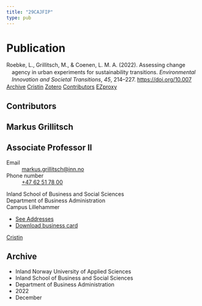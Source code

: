 ```yaml
---
title: "29CAJFIP"
type: pub
---
```

<h1>Publication</h1>
<article id="csl-bib-container-29CAJFIP" class="csl-bib-container">
  <div class="csl-bib-body" style="line-height: 1.35; padding-left: 1em; text-indent:-1em;">
  <div class="csl-entry">Roebke, L., Grillitsch, M., &amp; Coenen, L. M. A. (2022). Assessing change agency in urban experiments for sustainability transitions. <i>Environmental Innovation and Societal Transitions</i>, <i>45</i>, 214&#x2013;227. <a href="https://doi.org/10.007">https://doi.org/10.007</a></div>
</div>
  <div class="csl-bib-buttons">
    <a href="#taxonomy-article-29CAJFIP" class="csl-bib-button">Archive</a>
    <a href alt="Cristin URL" class="csl-bib-button">Cristin</a>
    <a href alt="Zotero URL" class="csl-bib-button">Zotero</a>
    <a href="#contributors-article-29CAJFIP" class="csl-bib-button">Contributors</a>
    <a href="http://ezproxy.inn.no/login?url=https://doi.org/10.007" class="csl-bib-button">EZproxy</a>
  </div>
  <div id="csl-bib-meta-container-29CAJFIP"></div>
</article>
<div id="csl-bib-meta-29CAJFIP" class="csl-bib-meta">
  <article id="contributors-article-29CAJFIP" class="contributors-article">
    <h1>Contributors</h1>
    <div class="personas">
<div class="vrtx-hinn-person-card">
<div class="photo">
<i class="lar la-user-circle missing-person"></i>
</div>
<div class="info">
<hgroup><h1>Markus Grillitsch</h1>
<h2>Associate Professor II</h2>
</hgroup><dl>
<dt>Email</dt>
<dd>
<a href="mailto:markus.grillitsch@inn.no">markus.grillitsch@inn.no</a>
</dd>
<dt>Phone number</dt>
<dd><a href="tel:+4762517800">
+47 62 51 78 00
</a></dd>
</dl>
<p>
Inland School of Business and Social Sciences<br>
Department of Business Administration<br>
Campus Lillehammer
</p>
<ul class="vrtx-hinn-links">
<li><a href="https://www.inn.no/english/find-an-employee/markus-grillitsch.html#vrtx-hinn-addresses">See Addresses</a></li>
<li><a href="https://www.inn.no/english/find-an-employee/markus-grillitsch.html?vrtx=vcf">Download business card</a></li>
</ul>
</div>
</div>
<a href="https://app.cristin.no/persons/show.jsf?id=1318006" alt="Cristin URL" class="personas-cristin">Cristin</a>
</div>
  </article>
  <article id="taxonomy-article-29CAJFIP" class="taxonomy-article">
    <h1>Archive</h1>
    <ul>
      <li>Inland Norway University of Applied Sciences</li>
      <li>Inland School of Business and Social Sciences</li>
      <li>Department of Business Administration</li>
      <li>2022</li>
      <li>December</li>
    </ul>
  </article>
</div>
